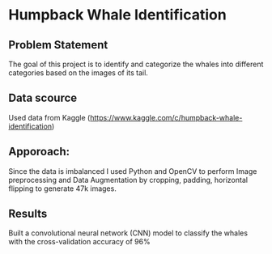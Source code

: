 # Humpback Whale Identification
## Problem Statement
The goal of this project is to identify and categorize the whales into different categories based on the images of its tail.

## Data scource
Used data from Kaggle (https://www.kaggle.com/c/humpback-whale-identification)

## Apporoach:
Since the data is imbalanced I used Python and OpenCV to perform Image preprocessing and Data Augmentation by cropping, padding, horizontal flipping to generate 47k images.

## Results

Built a convolutional neural network (CNN) model to classify the whales with the cross-validation accuracy of 96%

